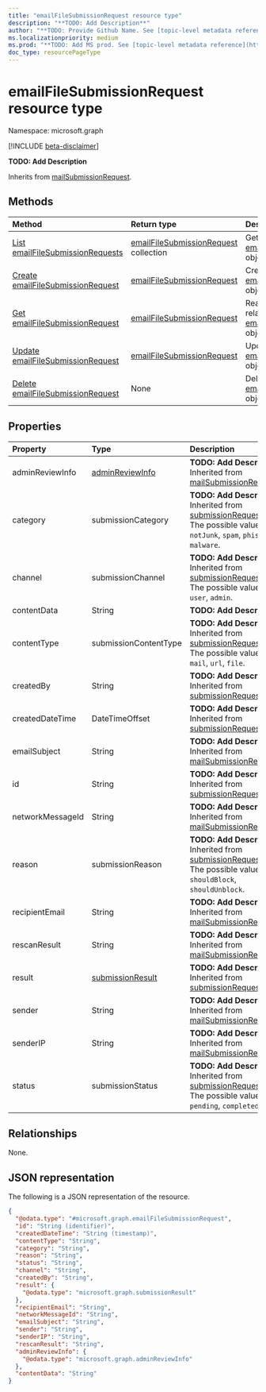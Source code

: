 ```yaml
---
title: "emailFileSubmissionRequest resource type"
description: "**TODO: Add Description**"
author: "**TODO: Provide Github Name. See [topic-level metadata reference](https://msgo.azurewebsites.net/add/document/guidelines/metadata.html#topic-level-metadata)**"
ms.localizationpriority: medium
ms.prod: "**TODO: Add MS prod. See [topic-level metadata reference](https://msgo.azurewebsites.net/add/document/guidelines/metadata.html#topic-level-metadata)**"
doc_type: resourcePageType
---
```


# emailFileSubmissionRequest resource type

Namespace: microsoft.graph

[!INCLUDE [beta-disclaimer](../../includes/beta-disclaimer.md)]

**TODO: Add Description**


Inherits from [mailSubmissionRequest](../resources/mailsubmissionrequest.md).

## Methods
|Method|Return type|Description|
|:---|:---|:---|
|[List emailFileSubmissionRequests](../api/emailfilesubmissionrequest-list.md)|[emailFileSubmissionRequest](../resources/emailfilesubmissionrequest.md) collection|Get a list of the [emailFileSubmissionRequest](../resources/emailfilesubmissionrequest.md) objects and their properties.|
|[Create emailFileSubmissionRequest](../api/emailfilesubmissionrequest-create.md)|[emailFileSubmissionRequest](../resources/emailfilesubmissionrequest.md)|Create a new [emailFileSubmissionRequest](../resources/emailfilesubmissionrequest.md) object.|
|[Get emailFileSubmissionRequest](../api/emailfilesubmissionrequest-get.md)|[emailFileSubmissionRequest](../resources/emailfilesubmissionrequest.md)|Read the properties and relationships of an [emailFileSubmissionRequest](../resources/emailfilesubmissionrequest.md) object.|
|[Update emailFileSubmissionRequest](../api/emailfilesubmissionrequest-update.md)|[emailFileSubmissionRequest](../resources/emailfilesubmissionrequest.md)|Update the properties of an [emailFileSubmissionRequest](../resources/emailfilesubmissionrequest.md) object.|
|[Delete emailFileSubmissionRequest](../api/emailfilesubmissionrequest-delete.md)|None|Deletes an [emailFileSubmissionRequest](../resources/emailfilesubmissionrequest.md) object.|

## Properties
|Property|Type|Description|
|:---|:---|:---|
|adminReviewInfo|[adminReviewInfo](../resources/adminreviewinfo.md)|**TODO: Add Description** Inherited from [mailSubmissionRequest](../resources/mailsubmissionrequest.md).|
|category|submissionCategory|**TODO: Add Description** Inherited from [submissionRequest](../resources/submissionrequest.md). The possible values are: `notJunk`, `spam`, `phishing`, `malware`.|
|channel|submissionChannel|**TODO: Add Description** Inherited from [submissionRequest](../resources/submissionrequest.md). The possible values are: `user`, `admin`.|
|contentData|String|**TODO: Add Description**|
|contentType|submissionContentType|**TODO: Add Description** Inherited from [submissionRequest](../resources/submissionrequest.md). The possible values are: `mail`, `url`, `file`.|
|createdBy|String|**TODO: Add Description** Inherited from [submissionRequest](../resources/submissionrequest.md).|
|createdDateTime|DateTimeOffset|**TODO: Add Description** Inherited from [submissionRequest](../resources/submissionrequest.md).|
|emailSubject|String|**TODO: Add Description** Inherited from [mailSubmissionRequest](../resources/mailsubmissionrequest.md).|
|id|String|**TODO: Add Description** Inherited from [submissionRequest](../resources/submissionrequest.md).|
|networkMessageId|String|**TODO: Add Description** Inherited from [mailSubmissionRequest](../resources/mailsubmissionrequest.md).|
|reason|submissionReason|**TODO: Add Description** Inherited from [submissionRequest](../resources/submissionrequest.md). The possible values are: `shouldBlock`, `shouldUnblock`.|
|recipientEmail|String|**TODO: Add Description** Inherited from [mailSubmissionRequest](../resources/mailsubmissionrequest.md).|
|rescanResult|String|**TODO: Add Description** Inherited from [mailSubmissionRequest](../resources/mailsubmissionrequest.md).|
|result|[submissionResult](../resources/submissionresult.md)|**TODO: Add Description** Inherited from [submissionRequest](../resources/submissionrequest.md).|
|sender|String|**TODO: Add Description** Inherited from [mailSubmissionRequest](../resources/mailsubmissionrequest.md).|
|senderIP|String|**TODO: Add Description** Inherited from [mailSubmissionRequest](../resources/mailsubmissionrequest.md).|
|status|submissionStatus|**TODO: Add Description** Inherited from [submissionRequest](../resources/submissionrequest.md). The possible values are: `pending`, `completed`.|

## Relationships
None.

## JSON representation
The following is a JSON representation of the resource.
<!-- {
  "blockType": "resource",
  "keyProperty": "id",
  "@odata.type": "microsoft.graph.emailFileSubmissionRequest",
  "baseType": "microsoft.graph.mailSubmissionRequest",
  "openType": false
}
-->
``` json
{
  "@odata.type": "#microsoft.graph.emailFileSubmissionRequest",
  "id": "String (identifier)",
  "createdDateTime": "String (timestamp)",
  "contentType": "String",
  "category": "String",
  "reason": "String",
  "status": "String",
  "channel": "String",
  "createdBy": "String",
  "result": {
    "@odata.type": "microsoft.graph.submissionResult"
  },
  "recipientEmail": "String",
  "networkMessageId": "String",
  "emailSubject": "String",
  "sender": "String",
  "senderIP": "String",
  "rescanResult": "String",
  "adminReviewInfo": {
    "@odata.type": "microsoft.graph.adminReviewInfo"
  },
  "contentData": "String"
}
```

